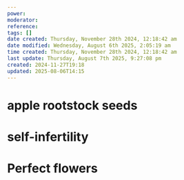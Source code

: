```yaml
---
power: 
moderator: 
reference: 
tags: []
date created: Thursday, November 28th 2024, 12:18:42 am
date modified: Wednesday, August 6th 2025, 2:05:19 am
time created: Thursday, November 28th 2024, 12:18:42 am
last update: Thursday, August 7th 2025, 9:27:08 pm
created: 2024-11-27T19:18
updated: 2025-08-06T14:15
---
```

# apple rootstock seeds

# self-infertility
# Perfect flowers
